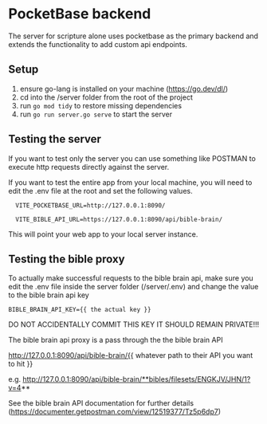 # PocketBase backend

The server for scripture alone uses pocketbase as the primary backend and extends the functionality to add custom api endpoints. 


## Setup

1. ensure go-lang is installed on your machine (https://go.dev/dl/)
2. cd into the /server folder from the root of the project
3. run `go mod tidy` to restore missing dependencies
4. run `go run server.go serve` to start the server

## Testing the server

If you want to test only the server you can use something like POSTMAN
to execute http requests directly against the server.

If you want to test the entire app from your local machine, you will need
to edit the .env file at the root
and set the following values.

```
  VITE_POCKETBASE_URL=http://127.0.0.1:8090/
  
  VITE_BIBLE_API_URL=https://127.0.0.1:8090/api/bible-brain/
```
This will point your web app to your local server instance.

## Testing the bible proxy
To actually make successful requests to the bible brain api, make sure you edit 
the .env file inside the server folder (/server/.env) 
and change the value to the bible brain api key

```
BIBLE_BRAIN_API_KEY={{ the actual key }}
```

DO NOT ACCIDENTALLY COMMIT THIS KEY IT SHOULD REMAIN PRIVATE!!!

The bible brain api proxy is a pass through the the bible brain API

http://127.0.0.1:8090/api/bible-brain/{{ whatever path to their API you want to hit }}

e.g. http://127.0.0.1:8090/api/bible-brain/**bibles/filesets/ENGKJV/JHN/1?v=4**

See the bible brain API documentation for further details (https://documenter.getpostman.com/view/12519377/Tz5p6dp7)






